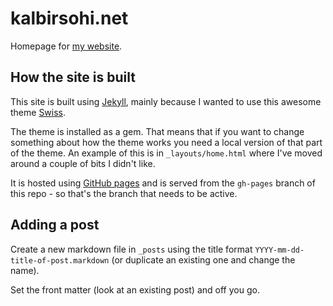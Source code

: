 # kalbirsohi.net

Homepage for [my website](http://kalbirsohi.net).

## How the site is built

This site is built using [Jekyll](https://jekyllrb.com/), mainly because I wanted to use this awesome theme [Swiss](https://github.com/broccolini/swiss).

The theme is installed as a gem. That means that if you want to change something about how the theme works you need a local version of that part of the theme. An example of this is in `_layouts/home.html` where I've moved around a couple of bits I didn't like.

It is hosted using [GitHub pages](https://help.github.com/articles/using-jekyll-as-a-static-site-generator-with-github-pages/) and is served from the `gh-pages` branch of this repo - so that's the branch that needs to be active.

## Adding a post

Create a new markdown file in `_posts` using the title format `YYYY-mm-dd-title-of-post.markdown` (or duplicate an existing one and change the name).

Set the front matter (look at an existing post) and off you go.
